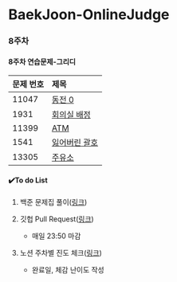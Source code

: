 # BaekJoon-OnlineJudge

### 8주차

#### 8주차 연습문제-그리디

| 문제 번호 | 제목                                                  |
| :-------- | :---------------------------------------------------- |
| 11047     | [동전 0](https://www.acmicpc.net/problem/11047)       |
| 1931      | [회의실 배정](https://www.acmicpc.net/problem/1931)   |
| 11399     | [ATM](https://www.acmicpc.net/problem/11399)          |
| 1541      | [잃어버린 괄호](https://www.acmicpc.net/problem/1541) |
| 13305     | [주유소](https://www.acmicpc.net/problem/13305)       |



#### :heavy_check_mark:To do List

1. 백준 문제집 풀이([링크](https://www.acmicpc.net/group/workbook/list/12988))

2. 깃헙 Pull Request([링크](https://github.com/scf-study-algorithm/BaekJoon-OnlineJudge))
   * 매일 23:50 마감
3. 노션 주차별 진도 체크([링크](https://www.notion.so/streetcodefighter/7c1884e31a234fedac0768941b9bf53b?v=1da1802fe86f43b793bf5142aa3c5d40))

   * 완료일, 체감 난이도 작성
